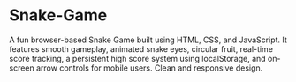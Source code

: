 # Snake-Game
A fun browser-based Snake Game built using HTML, CSS, and JavaScript. It features smooth gameplay, animated snake eyes, circular fruit, real-time score tracking, a persistent high score system using localStorage, and on-screen arrow controls for mobile users. Clean and responsive design.

